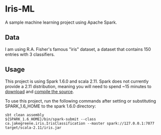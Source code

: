 Iris-ML
=======

A sample machine learning project using Apache Spark. 

Data
----

I am using R.A. Fisher's famous "iris" dataset, a dataset that contains 150 entries with 3 classifiers.

Usage
-----

This project is using Spark 1.6.0 and scala 2.11. Spark does not currently provide a 2.11 distribution, meaning you will need to spend ~15 minutes to [download](http://spark.apache.org/downloads.html) and [compile the source](http://spark.apache.org/docs/latest/building-spark.html#building-for-scala-211).

To use this project, run the following commands after setting or substituting SPARK_1.6_HOME to the spark 1.6.0 directory:

```
sbt clean assembly
${SPARK_1.6_HOME}/bin/spark-submit --class ca.jakegreene.iris.IrisClassification --master spark://127.0.0.1:7077 target/scala-2.11/iris.jar 
```
